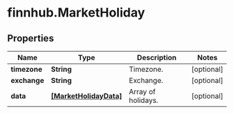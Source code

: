# finnhub.MarketHoliday

## Properties

Name | Type | Description | Notes
------------ | ------------- | ------------- | -------------
**timezone** | **String** | Timezone. | [optional] 
**exchange** | **String** | Exchange. | [optional] 
**data** | [**[MarketHolidayData]**](MarketHolidayData.md) | Array of holidays. | [optional] 


